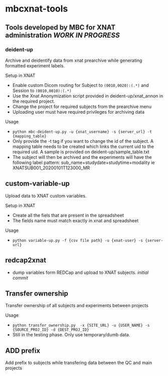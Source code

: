 # mbcxnat-tools
Tools developed by MBC for XNAT administration 
*WORK IN PROGRESS*
---
### deident-up
Archive and deidentify data from xnat prearchive while generating formatted experiment labels.

Setup in XNAT
- Enable custom Dicom routing for Subject to `(0010,0020):(.*)` and Session to `(0010,0010):(.*)`
- Use the Xnat Anonymization script provided in deident-up/xnat_annon in the required project.
- Change the project for required subjects from the prearchive menu
- Uploading user must have required privileges for archiving data

Usage
- `python mbc-deident-up.py -u {xnat_username} -s {server_url} -t {mapping_table}`
- Only provide the -t tag if you want to change the id of the subject. A mapping table needs to be created which links the current uid to the required uid. A sample is provided on deident-up/sample_table.txt
- The subject will then be archived and the experiments will have the following label pattern: sub_name+studydate+studytime+modality ie XNATSUB001_20200101T123000_MR

## custom-variable-up
Upload data to XNAT custom variables.

Setup in XNAT
- Create all the fiels that are present in the spreadsheet
- The fields name must match exactly in xnat and spreadsheet

Usage
- `python variable-up.py -f {csv file path} -u {xnat-user} -s {server-url}` 

## redcap2xnat 
- dump variables form REDCap and upload to XNAT subjects. *initial commit*


## Transfer ownership
Transfer ownership of all subjects and experiments between projects

Usage
- `python transfer_ownership.py  -x {SITE_URL} -u {USER_NAME} -s {SOURCE_PROJ_ID} -d {DEST_PROJ_ID}`
- Still in the testing phase. Only use temporary/dumb data.

## ADD prefix
Add prefix to subjects while transfering data between the QC and main projects
